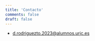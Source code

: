 ```yaml
---
title: 'Contacto'
comments: false
draft: false
---
```

- [d.rodriguezto.2023@alumnos.urjc.es](mailto:d.rodriguezto.2023@alumnos.urjc.es)

